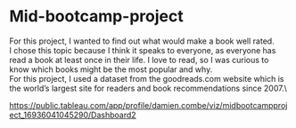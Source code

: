 # Mid-bootcamp-project

For this project, I wanted to find out what would make a book well rated.\
I chose this topic because I think it speaks to everyone, as everyone has read a book at least once in their life. I love to read, so I was curious to know which books might be the most popular and why.\
For this project, I used a dataset from the goodreads.com website which is the world’s largest site for readers and book recommendations since 2007.\

 
https://public.tableau.com/app/profile/damien.combe/viz/midbootcampproject_16936041045290/Dashboard2
